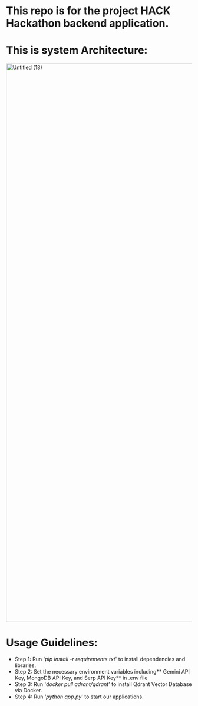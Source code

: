 # This repo is for the project HACK <CX> Hackathon backend application.

# This is system Architecture:

<img width="1515" alt="Untitled (18)" src="https://github.com/user-attachments/assets/a3452e74-32ba-45dc-8a4a-166592f47423" />


# Usage Guidelines:
* Step 1: Run '_pip install -r requirements.txt_' to install dependencies and libraries.
* Step 2: Set the necessary environment variables including** Gemini API Key, MongoDB API Key, and Serp API Key** in .env file
* Step 3: Run '_docker pull qdrant/qdrant_' to install Qdrant Vector Database via Docker.
* Step 4: Run '_python app.py_' to start our applications.


